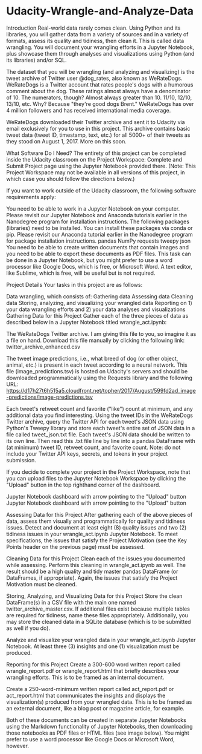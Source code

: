# Udacity-Wrangle-and-Analyze-Data

Introduction
Real-world data rarely comes clean. Using Python and its libraries, you will gather data from a variety of sources and in a variety of formats, assess its quality and tidiness, then clean it. This is called data wrangling. You will document your wrangling efforts in a Jupyter Notebook, plus showcase them through analyses and visualizations using Python (and its libraries) and/or SQL.

The dataset that you will be wrangling (and analyzing and visualizing) is the tweet archive of Twitter user @dog_rates, also known as WeRateDogs. WeRateDogs is a Twitter account that rates people's dogs with a humorous comment about the dog. These ratings almost always have a denominator of 10. The numerators, though? Almost always greater than 10. 11/10, 12/10, 13/10, etc. Why? Because "they're good dogs Brent." WeRateDogs has over 4 million followers and has received international media coverage.

WeRateDogs downloaded their Twitter archive and sent it to Udacity via email exclusively for you to use in this project. This archive contains basic tweet data (tweet ID, timestamp, text, etc.) for all 5000+ of their tweets as they stood on August 1, 2017. More on this soon.

What Software Do I Need?
The entirety of this project can be completed inside the Udacity classroom on the Project Workspace: Complete and Submit Project page using the Jupyter Notebook provided there. (Note: This Project Workspace may not be available in all versions of this project, in which case you should follow the directions below.)

If you want to work outside of the Udacity classroom, the following software requirements apply:

You need to be able to work in a Jupyter Notebook on your computer. Please revisit our Jupyter Notebook and Anaconda tutorials earlier in the Nanodegree program for installation instructions.
The following packages (libraries) need to be installed. You can install these packages via conda or pip. Please revisit our Anaconda tutorial earlier in the Nanodegree program for package installation instructions.
pandas
NumPy
requests
tweepy
json
You need to be able to create written documents that contain images and you need to be able to export these documents as PDF files. This task can be done in a Jupyter Notebook, but you might prefer to use a word processor like Google Docs, which is free, or Microsoft Word.
A text editor, like Sublime, which is free, will be useful but is not required.


Project Details
Your tasks in this project are as follows:

Data wrangling, which consists of:
Gathering data
Assessing data
Cleaning data
Storing, analyzing, and visualizing your wrangled data
Reporting on 1) your data wrangling efforts and 2) your data analyses and visualizations
Gathering Data for this Project
Gather each of the three pieces of data as described below in a Jupyter Notebook titled wrangle_act.ipynb:

The WeRateDogs Twitter archive. I am giving this file to you, so imagine it as a file on hand. Download this file manually by clicking the following link: twitter_archive_enhanced.csv

The tweet image predictions, i.e., what breed of dog (or other object, animal, etc.) is present in each tweet according to a neural network. This file (image_predictions.tsv) is hosted on Udacity's servers and should be downloaded programmatically using the Requests library and the following URL: https://d17h27t6h515a5.cloudfront.net/topher/2017/August/599fd2ad_image-predictions/image-predictions.tsv

Each tweet's retweet count and favorite ("like") count at minimum, and any additional data you find interesting. Using the tweet IDs in the WeRateDogs Twitter archive, query the Twitter API for each tweet's JSON data using Python's Tweepy library and store each tweet's entire set of JSON data in a file called tweet_json.txt file. Each tweet's JSON data should be written to its own line. Then read this .txt file line by line into a pandas DataFrame with (at minimum) tweet ID, retweet count, and favorite count. Note: do not include your Twitter API keys, secrets, and tokens in your project submission.

If you decide to complete your project in the Project Workspace, note that you can upload files to the Jupyter Notebook Workspace by clicking the "Upload" button in the top righthand corner of the dashboard.

Jupyter Notebook dashboard with arrow pointing to the "Upload" button
Jupyter Notebook dashboard with arrow pointing to the "Upload" button

Assessing Data for this Project
After gathering each of the above pieces of data, assess them visually and programmatically for quality and tidiness issues. Detect and document at least eight (8) quality issues and two (2) tidiness issues in your wrangle_act.ipynb Jupyter Notebook. To meet specifications, the issues that satisfy the Project Motivation (see the Key Points header on the previous page) must be assessed.

Cleaning Data for this Project
Clean each of the issues you documented while assessing. Perform this cleaning in wrangle_act.ipynb as well. The result should be a high quality and tidy master pandas DataFrame (or DataFrames, if appropriate). Again, the issues that satisfy the Project Motivation must be cleaned.

Storing, Analyzing, and Visualizing Data for this Project
Store the clean DataFrame(s) in a CSV file with the main one named twitter_archive_master.csv. If additional files exist because multiple tables are required for tidiness, name these files appropriately. Additionally, you may store the cleaned data in a SQLite database (which is to be submitted as well if you do).

Analyze and visualize your wrangled data in your wrangle_act.ipynb Jupyter Notebook. At least three (3) insights and one (1) visualization must be produced.

Reporting for this Project
Create a 300-600 word written report called wrangle_report.pdf or wrangle_report.html that briefly describes your wrangling efforts. This is to be framed as an internal document.

Create a 250-word-minimum written report called act_report.pdf or act_report.html that communicates the insights and displays the visualization(s) produced from your wrangled data. This is to be framed as an external document, like a blog post or magazine article, for example.

Both of these documents can be created in separate Jupyter Notebooks using the Markdown functionality of Jupyter Notebooks, then downloading those notebooks as PDF files or HTML files (see image below). You might prefer to use a word processor like Google Docs or Microsoft Word, however.
